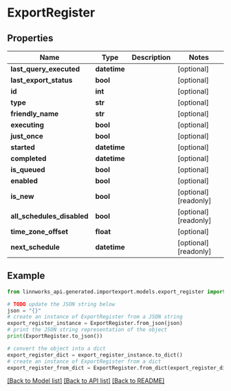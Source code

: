 # ExportRegister


## Properties

Name | Type | Description | Notes
------------ | ------------- | ------------- | -------------
**last_query_executed** | **datetime** |  | [optional] 
**last_export_status** | **bool** |  | [optional] 
**id** | **int** |  | [optional] 
**type** | **str** |  | [optional] 
**friendly_name** | **str** |  | [optional] 
**executing** | **bool** |  | [optional] 
**just_once** | **bool** |  | [optional] 
**started** | **datetime** |  | [optional] 
**completed** | **datetime** |  | [optional] 
**is_queued** | **bool** |  | [optional] 
**enabled** | **bool** |  | [optional] 
**is_new** | **bool** |  | [optional] [readonly] 
**all_schedules_disabled** | **bool** |  | [optional] [readonly] 
**time_zone_offset** | **float** |  | [optional] 
**next_schedule** | **datetime** |  | [optional] [readonly] 

## Example

```python
from linnworks_api.generated.importexport.models.export_register import ExportRegister

# TODO update the JSON string below
json = "{}"
# create an instance of ExportRegister from a JSON string
export_register_instance = ExportRegister.from_json(json)
# print the JSON string representation of the object
print(ExportRegister.to_json())

# convert the object into a dict
export_register_dict = export_register_instance.to_dict()
# create an instance of ExportRegister from a dict
export_register_from_dict = ExportRegister.from_dict(export_register_dict)
```
[[Back to Model list]](../README.md#documentation-for-models) [[Back to API list]](../README.md#documentation-for-api-endpoints) [[Back to README]](../README.md)


